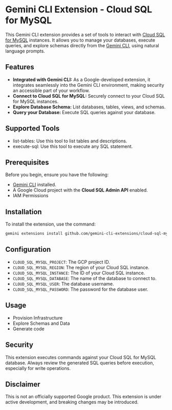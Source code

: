 # Gemini CLI Extension - Cloud SQL for MySQL

This Gemini CLI extension provides a set of tools to interact with [Cloud SQL for MySQL](https://cloud.google.com/sql/docs/mysql) instances. It allows you to manage your databases, execute queries, and explore schemas directly from the [Gemini CLI](https://google-gemini.github.io/gemini-cli/), using natural language prompts.

## Features

*   **Integrated with Gemini CLI:** As a Google-developed extension, it integrates seamlessly into the Gemini CLI environment, making security an accessible part of your workflow.
*   **Connect to Cloud SQL for MySQL:** Securely connect to your Cloud SQL for MySQL instances.
*   **Explore Database Schema:** List databases, tables, views, and schemas.
*   **Query your Database:** Execute SQL queries against your database.

## Supported Tools

* list-tables: Use this tool to list tables and descriptions.
* execute-sql: Use this tool to execute any SQL statement.

## Prerequisites

Before you begin, ensure you have the following:

*   [Gemini CLI](https://github.com/google-gemini/gemini-cli) installed.
*   A Google Cloud project with the **Cloud SQL Admin API** enabled.
*   IAM Permissions

## Installation

To install the extension, use the command:

```bash
gemini extensions install github.com/gemini-cli-extensions/cloud-sql-mysql.git
```

## Configuration

*   `CLOUD_SQL_MYSQL_PROJECT`: The GCP project ID.
*   `CLOUD_SQL_MYSQL_REGION`: The region of your Cloud SQL instance.
*   `CLOUD_SQL_MYSQL_INSTANCE`: The ID of your Cloud SQL instance.
*   `CLOUD_SQL_MYSQL_DATABASE`: The name of the database to connect to.
*   `CLOUD_SQL_MYSQL_USER`: The database username.
*   `CLOUD_SQL_MYSQL_PASSWORD`: The password for the database user.


## Usage

* Provision Infrastructure
* Explore Schemas and Data
* Generate code


## Security

This extension executes commands against your Cloud SQL for MySQL database. Always review the generated SQL queries before execution, especially for write operations.

## Disclaimer

This is not an officially supported Google product. This extension is under active development, and breaking changes may be introduced.
